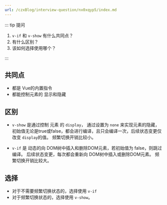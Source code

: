 ```yaml
---
url: /czxBlog/interview-question/nx0xqyp5/index.md
---
```

::: tip 提问

1. `v-if` 和 `v-show` 有什么共同点？
2. 有什么区别？
3. 该如何选择使用哪个？

:::

## 共同点

* 都是 Vue的内置指令
* 都能控制元素的 显示和隐藏

## 区别

* `v-show` 是通过控制 元素 的 `display`， 通过设置为 `none` 来实现元素的隐藏，
  初始值无论是true或false，都会进行编译，且只会编译一次，后续状态变更仅改变 `display`的值。
  频繁切换开销比较小。

* `v-if` 是 动态的向 DOM树中插入和删除DOM元素，若初始值为 false，则跳过编译。
  后续状态变更，每次都会重新向 DOM树中插入或删除DOM元素。
  频繁切换开销比较大。

## 选择

* 对于不需要频繁切换状态的，选择使用 `v-if`
* 对于频繁切换状态的，选择使用 `v-show`。
